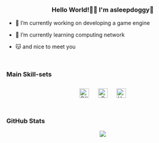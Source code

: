 ### <div align="center">Hello World!👋👻  I'm asleepdoggy👾</div>  
  

- 🔭 I’m currently working on developing a game engine
  

- 🌱 I’m currently learning computing network  
  

- 😽 and nice to meet you  
  

<br/>  



### Main Skill-sets  
<div align="center">  
<a href="https://docs.microsoft.com/en-us/dotnet/csharp/" target="_blank"><img style="margin: 10px" src="https://profilinator.rishav.dev/skills-assets/csharp-original.svg" alt="C#" height="25" /></a>  
<a href="https://en.cppreference.com/w/c" target="_blank"><img style="margin: 10px" src="https://upload.wikimedia.org/wikipedia/commons/1/19/C_Logo.png" alt="C" height="25" /></a>
<a href="https://unity.com/" target="_blank"><img style="margin: 10px" src="https://profilinator.rishav.dev/skills-assets/unity.png" alt="Unity" height="25" /></a>  
</div>  

<br/>  



### GitHub Stats  
<div align="center"><img src="https://github-readme-stats.vercel.app/api?username=maomaonwn&show_icons=true&count_private=true&hide_border=true" align="center" /></div>
<br />
